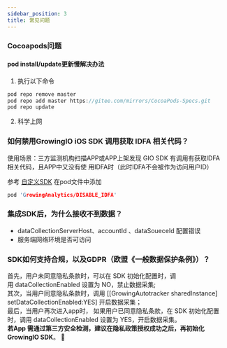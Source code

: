 ```yaml
---
sidebar_position: 3
title: 常见问题
---
```


### Cocoapods问题

#### pod install/update更新慢解决办法
1. 执行以下命令
```c
pod repo remove master
pod repo add master https://gitee.com/mirrors/CocoaPods-Specs.git
pod repo update
```
2. 科学上网

### 如何禁用GrowingIO iOS SDK 调用获取 IDFA 相关代码？
使用场景：三方监测机构扫描APP或APP上架发现 GIO SDK 有调用有获取IDFA 相关代码，且APP中又没有使   用IDFA时（此时IDFA不会被作为访问用户ID）

参考 [自定义SDK](/docs/ios/develop/custom_sdk#配置项) 在pod文件中添加 
```c
pod 'GrowingAnalytics/DISABLE_IDFA'
```

### 集成SDK后，为什么接收不到数据？
* dataCollectionServerHost、accountId 、dataSoueceId 配置错误
* 服务端网络环境是否可访问

### SDK如何支持合规，以及GDPR（欧盟《一般数据保护条例》）？

首先，用户未同意隐私条款时，可以在 SDK 初始化配置时，调用 dataCollectionEnabled 设置为 NO，禁止数据采集;<br/>
其次，当用户同意隐私条款时，调用 [[GrowingAutotracker sharedInstance] setDataCollectionEnabled:YES] 开启数据采集；<br/>
最后，当用户再次进入app时， 如果用户已同意隐私条款，在 SDK 初始化配置时，调用 dataCollectionEnabled 设置为 YES，开启数据采集。<br/>
**若App 需通过第三方安全检测，建议在隐私政策授权成功之后，再初始化 GrowingIO SDK**。

